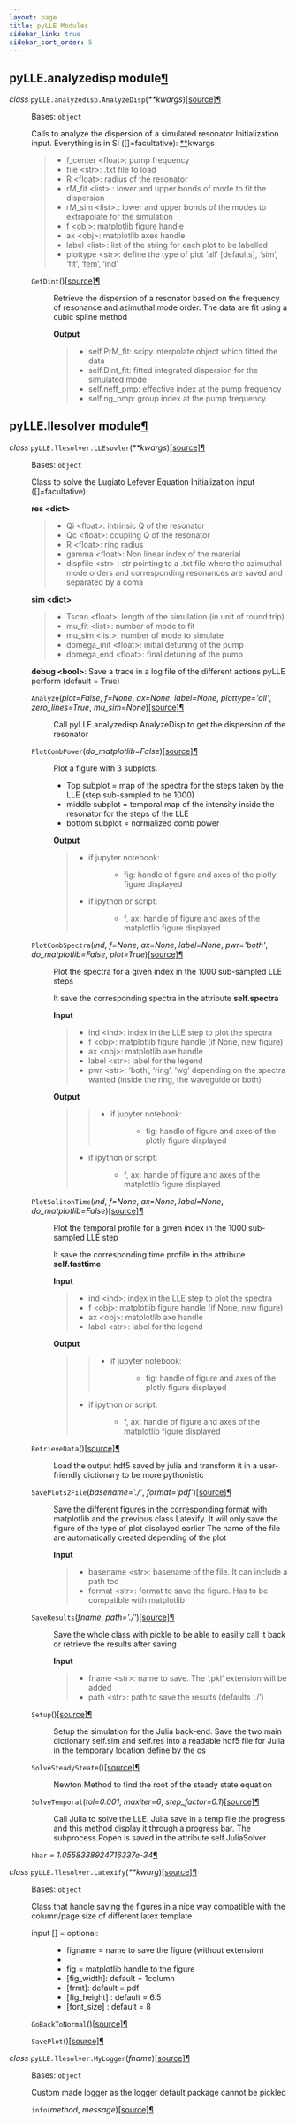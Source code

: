 ```yaml
---
layout: page
title: pyLLE Modules
sidebar_link: true
sidebar_sort_order: 5
---
```


<div class="section" id="pylle-package">
<div class="section" id="module-pyLLE.analyzedisp">
<span id="pylle-analyzedisp-module"></span><h2>pyLLE.analyzedisp module<a class="headerlink" href="#module-pyLLE.analyzedisp" title="Permalink to this headline">¶</a></h2>
<dl class="class">
<dt id="pyLLE.analyzedisp.AnalyzeDisp">
<em class="property">class </em><code class="descclassname">pyLLE.analyzedisp.</code><code class="descname">AnalyzeDisp</code><span class="sig-paren">(</span><em>**kwargs</em><span class="sig-paren">)</span><a class="reference internal" href="_modules/pyLLE/analyzedisp.html#AnalyzeDisp"><span class="viewcode-link">[source]</span></a><a class="headerlink" href="#pyLLE.analyzedisp.AnalyzeDisp" title="Permalink to this definition">¶</a></dt>
<dd><p>Bases: <code class="xref py py-class docutils literal"><span class="pre">object</span></code></p>
<p>Calls to analyze the dispersion of a simulated resonator
Initialization input. Everything is in SI ([]=facultative):
<a href="#id1"><span class="problematic" id="id2">**</span></a>kwargs</p>
<blockquote>
<div><ul class="simple">
<li>f_center &lt;float&gt;: pump frequency</li>
<li>file &lt;str&gt;: .txt file to load</li>
<li>R &lt;float&gt;: radius of the resonator</li>
<li>rM_fit &lt;list&gt;.: lower and upper bonds of mode to fit the dispersion</li>
<li>rM_sim &lt;list&gt;.: lower and upper bonds of the modes to extrapolate for the simulation</li>
<li>f &lt;obj&gt;: matplotlib figure handle</li>
<li>ax &lt;obj&gt;: matplotlib axes handle</li>
<li>label &lt;list&gt;: list of the string for each plot to be labelled</li>
<li>plottype &lt;str&gt;: define the type of plot &#8216;all&#8217; [defaults], &#8216;sim&#8217;, &#8216;fit&#8217;, &#8216;fem&#8217;, &#8216;ind&#8217;</li>
</ul>
</div></blockquote>
<dl class="method">
<dt id="pyLLE.analyzedisp.AnalyzeDisp.GetDint">
<code class="descname">GetDint</code><span class="sig-paren">(</span><span class="sig-paren">)</span><a class="reference internal" href="_modules/pyLLE/analyzedisp.html#AnalyzeDisp.GetDint"><span class="viewcode-link">[source]</span></a><a class="headerlink" href="#pyLLE.analyzedisp.AnalyzeDisp.GetDint" title="Permalink to this definition">¶</a></dt>
<dd><p>Retrieve the dispersion of a resonator based on the frequency of 
resonance and azimuthal mode order. The data are fit using a cubic spline method</p>
<p><strong>Output</strong></p>
<blockquote>
<div><ul class="simple">
<li>self.PrM_fit: scipy.interpolate object which fitted the data</li>
<li>self.Dint_fit: fitted integrated dispersion for the simulated mode</li>
<li>self.neff_pmp: effective index at the pump frequency</li>
<li>self.ng_pmp: group index at the pump frequency</li>
</ul>
</div></blockquote>
</dd></dl>

</dd></dl>

</div>
<div class="section" id="module-pyLLE.llesolver">
<span id="pylle-llesolver-module"></span><h2>pyLLE.llesolver module<a class="headerlink" href="#module-pyLLE.llesolver" title="Permalink to this headline">¶</a></h2>
<dl class="class">
<dt id="pyLLE.llesolver.LLEsovler">
<em class="property">class </em><code class="descclassname">pyLLE.llesolver.</code><code class="descname">LLEsovler</code><span class="sig-paren">(</span><em>**kwargs</em><span class="sig-paren">)</span><a class="reference internal" href="_modules/pyLLE/llesolver.html#LLEsovler"><span class="viewcode-link">[source]</span></a><a class="headerlink" href="#pyLLE.llesolver.LLEsovler" title="Permalink to this definition">¶</a></dt>
<dd><p>Bases: <code class="xref py py-class docutils literal"><span class="pre">object</span></code></p>
<p>Class to solve the Lugiato Lefever Equation
Initialization input ([]=facultative):</p>
<p><strong>res &lt;dict&gt;</strong></p>
<blockquote>
<div><ul class="simple">
<li>Qi &lt;float&gt;: intrinsic Q of the resonator</li>
<li>Qc &lt;float&gt;: coupling Q of the resonator</li>
<li>R &lt;float&gt;: ring radius</li>
<li>gamma &lt;float&gt;: Non linear index of the material</li>
<li>dispfile &lt;str&gt; : str pointing to a .txt file where the azimuthal mode orders and corresponding resonances are saved and separated by a coma</li>
</ul>
</div></blockquote>
<p><strong>sim &lt;dict&gt;</strong></p>
<blockquote>
<div><ul class="simple">
<li>Tscan &lt;float&gt;: length of the simulation (in unit of round trip)</li>
<li>mu_fit &lt;list&gt;: number of mode to fit</li>
<li>mu_sim &lt;list&gt;: number of mode to simulate</li>
<li>domega_init &lt;float&gt;: initial detuning of the pump</li>
<li>domega_end &lt;float&gt;: final detuning of the pump</li>
</ul>
</div></blockquote>
<p><strong>debug &lt;bool&gt;</strong>: Save a trace in a log file of the different actions pyLLE perform (default = True)</p>
<dl class="method">
<dt id="pyLLE.llesolver.LLEsovler.Analyze">
<code class="descname">Analyze</code><span class="sig-paren">(</span><em>plot=False</em>, <em>f=None</em>, <em>ax=None</em>, <em>label=None</em>, <em>plottype='all'</em>, <em>zero_lines=True</em>, <em>mu_sim=None</em><span class="sig-paren">)</span><a class="reference internal" href="_modules/pyLLE/llesolver.html#LLEsovler.Analyze"><span class="viewcode-link">[source]</span></a><a class="headerlink" href="#pyLLE.llesolver.LLEsovler.Analyze" title="Permalink to this definition">¶</a></dt>
<dd><p>Call pyLLE.analyzedisp.AnalyzeDisp to get the dispersion of the resonator</p>
</dd></dl>

<dl class="method">
<dt id="pyLLE.llesolver.LLEsovler.PlotCombPower">
<code class="descname">PlotCombPower</code><span class="sig-paren">(</span><em>do_matplotlib=False</em><span class="sig-paren">)</span><a class="reference internal" href="_modules/pyLLE/llesolver.html#LLEsovler.PlotCombPower"><span class="viewcode-link">[source]</span></a><a class="headerlink" href="#pyLLE.llesolver.LLEsovler.PlotCombPower" title="Permalink to this definition">¶</a></dt>
<dd><p>Plot a figure with 3 subplots.</p>
<ul class="simple">
<li>Top subplot = map of the spectra for the steps taken by the LLE (step sub-sampled to be 1000)</li>
<li>middle subplot = temporal map of the intensity inside the resonator for the steps of the LLE</li>
<li>bottom subplot = normalized comb power</li>
</ul>
<p><strong>Output</strong></p>
<blockquote>
<div><ul class="simple">
<li><dl class="first docutils">
<dt>if jupyter notebook:</dt>
<dd><ul class="first last">
<li>fig:  handle of figure and axes of the plotly figure displayed</li>
</ul>
</dd>
</dl>
</li>
<li><dl class="first docutils">
<dt>if ipython or script:</dt>
<dd><ul class="first last">
<li>f, ax:  handle of figure and axes of the matplotlib figure displayed</li>
</ul>
</dd>
</dl>
</li>
</ul>
</div></blockquote>
</dd></dl>

<dl class="method">
<dt id="pyLLE.llesolver.LLEsovler.PlotCombSpectra">
<code class="descname">PlotCombSpectra</code><span class="sig-paren">(</span><em>ind</em>, <em>f=None</em>, <em>ax=None</em>, <em>label=None</em>, <em>pwr='both'</em>, <em>do_matplotlib=False</em>, <em>plot=True</em><span class="sig-paren">)</span><a class="reference internal" href="_modules/pyLLE/llesolver.html#LLEsovler.PlotCombSpectra"><span class="viewcode-link">[source]</span></a><a class="headerlink" href="#pyLLE.llesolver.LLEsovler.PlotCombSpectra" title="Permalink to this definition">¶</a></dt>
<dd><p>Plot the spectra for a given index in the 1000 sub-sampled LLE steps</p>
<p>It save the corresponding spectra in the attribute <strong>self.spectra</strong></p>
<p><strong>Input</strong></p>
<blockquote>
<div><ul class="simple">
<li>ind &lt;ind&gt;: index in the LLE step to plot the spectra</li>
<li>f &lt;obj&gt;:  matplotlib figure handle (if None, new figure)</li>
<li>ax &lt;obj&gt;: matplotlib axe handle</li>
<li>label &lt;str&gt;: label for the legend</li>
<li>pwr &lt;str&gt;: &#8216;both&#8217;, &#8216;ring&#8217;, &#8216;wg&#8217; depending on the spectra wanted (inside the ring, the waveguide or both)</li>
</ul>
</div></blockquote>
<p><strong>Output</strong></p>
<blockquote>
<div><blockquote>
<div><ul class="simple">
<li><dl class="first docutils">
<dt>if jupyter notebook:</dt>
<dd><ul class="first last">
<li>fig:  handle of figure and axes of the plotly figure displayed</li>
</ul>
</dd>
</dl>
</li>
</ul>
</div></blockquote>
<ul class="simple">
<li><dl class="first docutils">
<dt>if ipython or script:</dt>
<dd><ul class="first last">
<li>f, ax:  handle of figure and axes of the matplotlib figure displayed</li>
</ul>
</dd>
</dl>
</li>
</ul>
</div></blockquote>
</dd></dl>

<dl class="method">
<dt id="pyLLE.llesolver.LLEsovler.PlotSolitonTime">
<code class="descname">PlotSolitonTime</code><span class="sig-paren">(</span><em>ind</em>, <em>f=None</em>, <em>ax=None</em>, <em>label=None</em>, <em>do_matplotlib=False</em><span class="sig-paren">)</span><a class="reference internal" href="_modules/pyLLE/llesolver.html#LLEsovler.PlotSolitonTime"><span class="viewcode-link">[source]</span></a><a class="headerlink" href="#pyLLE.llesolver.LLEsovler.PlotSolitonTime" title="Permalink to this definition">¶</a></dt>
<dd><p>Plot the temporal profile for a given index in the 1000 sub-sampled LLE step</p>
<p>It save the corresponding time profile in the attribute <strong>self.fasttime</strong></p>
<p><strong>Input</strong></p>
<blockquote>
<div><ul class="simple">
<li>ind &lt;ind&gt;: index in the LLE step to plot the spectra</li>
<li>f &lt;obj&gt;:  matplotlib figure handle (if None, new figure)</li>
<li>ax &lt;obj&gt;: matplotlib axe handle</li>
<li>label &lt;str&gt;: label for the legend</li>
</ul>
</div></blockquote>
<p><strong>Output</strong></p>
<blockquote>
<div><blockquote>
<div><ul class="simple">
<li><dl class="first docutils">
<dt>if jupyter notebook:</dt>
<dd><ul class="first last">
<li>fig:  handle of figure and axes of the plotly figure displayed</li>
</ul>
</dd>
</dl>
</li>
</ul>
</div></blockquote>
<ul class="simple">
<li><dl class="first docutils">
<dt>if ipython or script:</dt>
<dd><ul class="first last">
<li>f, ax:  handle of figure and axes of the matplotlib figure displayed</li>
</ul>
</dd>
</dl>
</li>
</ul>
</div></blockquote>
</dd></dl>

<dl class="method">
<dt id="pyLLE.llesolver.LLEsovler.RetrieveData">
<code class="descname">RetrieveData</code><span class="sig-paren">(</span><span class="sig-paren">)</span><a class="reference internal" href="_modules/pyLLE/llesolver.html#LLEsovler.RetrieveData"><span class="viewcode-link">[source]</span></a><a class="headerlink" href="#pyLLE.llesolver.LLEsovler.RetrieveData" title="Permalink to this definition">¶</a></dt>
<dd><p>Load the output hdf5 saved by julia and transform it in a user-friendly dictionary to be more pythonistic</p>
</dd></dl>

<dl class="method">
<dt id="pyLLE.llesolver.LLEsovler.SavePlots2File">
<code class="descname">SavePlots2File</code><span class="sig-paren">(</span><em>basename='./'</em>, <em>format='pdf'</em><span class="sig-paren">)</span><a class="reference internal" href="_modules/pyLLE/llesolver.html#LLEsovler.SavePlots2File"><span class="viewcode-link">[source]</span></a><a class="headerlink" href="#pyLLE.llesolver.LLEsovler.SavePlots2File" title="Permalink to this definition">¶</a></dt>
<dd><p>Save the different figures in the corresponding format with matplotlib and the previous class Latexify. It will only save the figure of the type of plot displayed earlier
The name of the file are automatically created depending of the plot</p>
<p><strong>Input</strong></p>
<blockquote>
<div><ul class="simple">
<li>basename &lt;str&gt;: basename of the file. It can include a path too</li>
<li>format &lt;str&gt;: format to save the figure. Has to be compatible with matplotlib</li>
</ul>
</div></blockquote>
</dd></dl>

<dl class="method">
<dt id="pyLLE.llesolver.LLEsovler.SaveResults">
<code class="descname">SaveResults</code><span class="sig-paren">(</span><em>fname</em>, <em>path='./'</em><span class="sig-paren">)</span><a class="reference internal" href="_modules/pyLLE/llesolver.html#LLEsovler.SaveResults"><span class="viewcode-link">[source]</span></a><a class="headerlink" href="#pyLLE.llesolver.LLEsovler.SaveResults" title="Permalink to this definition">¶</a></dt>
<dd><p>Save the whole class with pickle to be able to easilly call it back or retrieve the results after saving</p>
<p><strong>Input</strong></p>
<blockquote>
<div><ul class="simple">
<li>fname &lt;str&gt;: name to save. The &#8216;.pkl&#8217; extension will be added</li>
<li>path &lt;str&gt;: path to save the results (defaults &#8216;./&#8217;)</li>
</ul>
</div></blockquote>
</dd></dl>

<dl class="method">
<dt id="pyLLE.llesolver.LLEsovler.Setup">
<code class="descname">Setup</code><span class="sig-paren">(</span><span class="sig-paren">)</span><a class="reference internal" href="_modules/pyLLE/llesolver.html#LLEsovler.Setup"><span class="viewcode-link">[source]</span></a><a class="headerlink" href="#pyLLE.llesolver.LLEsovler.Setup" title="Permalink to this definition">¶</a></dt>
<dd><p>Setup the simulation for the Julia back-end. 
Save the two main dictionary self.sim and self.res into a readable hdf5 file for Julia in the temporary location define by the os</p>
</dd></dl>

<dl class="method">
<dt id="pyLLE.llesolver.LLEsovler.SolveSteadySteate">
<code class="descname">SolveSteadySteate</code><span class="sig-paren">(</span><span class="sig-paren">)</span><a class="reference internal" href="_modules/pyLLE/llesolver.html#LLEsovler.SolveSteadySteate"><span class="viewcode-link">[source]</span></a><a class="headerlink" href="#pyLLE.llesolver.LLEsovler.SolveSteadySteate" title="Permalink to this definition">¶</a></dt>
<dd><p>Newton Method to find the root of the steady state equation</p>
</dd></dl>

<dl class="method">
<dt id="pyLLE.llesolver.LLEsovler.SolveTemporal">
<code class="descname">SolveTemporal</code><span class="sig-paren">(</span><em>tol=0.001</em>, <em>maxiter=6</em>, <em>step_factor=0.1</em><span class="sig-paren">)</span><a class="reference internal" href="_modules/pyLLE/llesolver.html#LLEsovler.SolveTemporal"><span class="viewcode-link">[source]</span></a><a class="headerlink" href="#pyLLE.llesolver.LLEsovler.SolveTemporal" title="Permalink to this definition">¶</a></dt>
<dd><p>Call Julia to solve the LLE. 
Julia save in a temp file the progress and this method display it through a progress bar.
The subprocess.Popen is saved in the attribute self.JuliaSolver</p>
</dd></dl>

<dl class="attribute">
<dt id="pyLLE.llesolver.LLEsovler.hbar">
<code class="descname">hbar</code><em class="property"> = 1.0558338924716337e-34</em><a class="headerlink" href="#pyLLE.llesolver.LLEsovler.hbar" title="Permalink to this definition">¶</a></dt>
<dd></dd></dl>

</dd></dl>

<dl class="class">
<dt id="pyLLE.llesolver.Latexify">
<em class="property">class </em><code class="descclassname">pyLLE.llesolver.</code><code class="descname">Latexify</code><span class="sig-paren">(</span><em>**kwarg</em><span class="sig-paren">)</span><a class="reference internal" href="_modules/pyLLE/llesolver.html#Latexify"><span class="viewcode-link">[source]</span></a><a class="headerlink" href="#pyLLE.llesolver.Latexify" title="Permalink to this definition">¶</a></dt>
<dd><p>Bases: <code class="xref py py-class docutils literal"><span class="pre">object</span></code></p>
<p>Class that handle saving the figures in a nice way compatible with 
the column/page size of different latex template</p>
<dl class="docutils">
<dt>input [] = optional: </dt>
<dd><ul class="first last simple">
<li>figname = name to save the figure (without extension)</li>
<li></li>
<li>fig = matplotlib handle to the figure</li>
<li>[fig_width]: default = 1column</li>
<li>[frmt]: default = pdf</li>
<li>[fig_height] : default = 6.5</li>
<li>[font_size] : default = 8</li>
</ul>
</dd>
</dl>
<dl class="method">
<dt id="pyLLE.llesolver.Latexify.GoBackToNormal">
<code class="descname">GoBackToNormal</code><span class="sig-paren">(</span><span class="sig-paren">)</span><a class="reference internal" href="_modules/pyLLE/llesolver.html#Latexify.GoBackToNormal"><span class="viewcode-link">[source]</span></a><a class="headerlink" href="#pyLLE.llesolver.Latexify.GoBackToNormal" title="Permalink to this definition">¶</a></dt>
<dd></dd></dl>

<dl class="method">
<dt id="pyLLE.llesolver.Latexify.SavePlot">
<code class="descname">SavePlot</code><span class="sig-paren">(</span><span class="sig-paren">)</span><a class="reference internal" href="_modules/pyLLE/llesolver.html#Latexify.SavePlot"><span class="viewcode-link">[source]</span></a><a class="headerlink" href="#pyLLE.llesolver.Latexify.SavePlot" title="Permalink to this definition">¶</a></dt>
<dd></dd></dl>

</dd></dl>

<dl class="class">
<dt id="pyLLE.llesolver.MyLogger">
<em class="property">class </em><code class="descclassname">pyLLE.llesolver.</code><code class="descname">MyLogger</code><span class="sig-paren">(</span><em>fname</em><span class="sig-paren">)</span><a class="reference internal" href="_modules/pyLLE/llesolver.html#MyLogger"><span class="viewcode-link">[source]</span></a><a class="headerlink" href="#pyLLE.llesolver.MyLogger" title="Permalink to this definition">¶</a></dt>
<dd><p>Bases: <code class="xref py py-class docutils literal"><span class="pre">object</span></code></p>
<p>Custom made logger as the logger default package cannot be pickled</p>
<dl class="method">
<dt id="pyLLE.llesolver.MyLogger.info">
<code class="descname">info</code><span class="sig-paren">(</span><em>method</em>, <em>message</em><span class="sig-paren">)</span><a class="reference internal" href="_modules/pyLLE/llesolver.html#MyLogger.info"><span class="viewcode-link">[source]</span></a><a class="headerlink" href="#pyLLE.llesolver.MyLogger.info" title="Permalink to this definition">¶</a></dt>
<dd></dd></dl>

</dd></dl>

</div>
</div>
